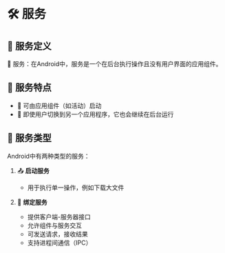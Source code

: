 # 🛠️ 服务

## 🔹 服务定义

🔸 服务：在Android中，服务是一个在后台执行操作且没有用户界面的应用组件。

## 🔹 服务特点

- 🚀 可由应用组件（如活动）启动
- 🔄 即使用户切换到另一个应用程序，它也会继续在后台运行

## 🔹 服务类型

Android中有两种类型的服务：

1. 📤 **启动服务**
   - 用于执行单一操作，例如下载大文件

2. 🔗 **绑定服务**
   - 提供客户端-服务器接口
   - 允许组件与服务交互
   - 可发送请求，接收结果
   - 支持进程间通信（IPC）